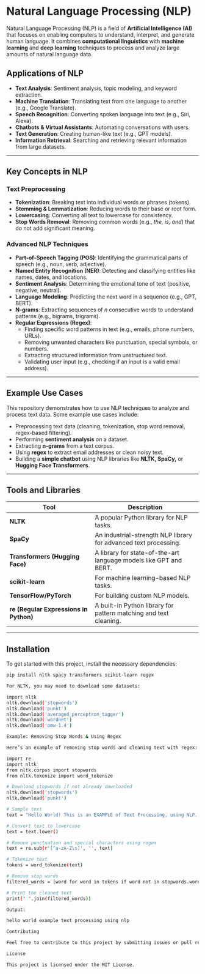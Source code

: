 # Natural Language Processing (NLP)

Natural Language Processing (NLP) is a field of **Artificial Intelligence (AI)** that focuses on enabling computers to understand, interpret, and generate human language. It combines **computational linguistics** with **machine learning** and **deep learning** techniques to process and analyze large amounts of natural language data.

## Applications of NLP

- **Text Analysis**: Sentiment analysis, topic modeling, and keyword extraction.  
- **Machine Translation**: Translating text from one language to another (e.g., Google Translate).  
- **Speech Recognition**: Converting spoken language into text (e.g., Siri, Alexa).  
- **Chatbots & Virtual Assistants**: Automating conversations with users.  
- **Text Generation**: Creating human-like text (e.g., GPT models).  
- **Information Retrieval**: Searching and retrieving relevant information from large datasets.  

---

## Key Concepts in NLP

### Text Preprocessing
- **Tokenization**: Breaking text into individual words or phrases (tokens).  
- **Stemming & Lemmatization**: Reducing words to their base or root form.  
- **Lowercasing**: Converting all text to lowercase for consistency.  
- **Stop Words Removal**: Removing common words (e.g., *the, is, and*) that do not add significant meaning.  

### Advanced NLP Techniques
- **Part-of-Speech Tagging (POS)**: Identifying the grammatical parts of speech (e.g., noun, verb, adjective).  
- **Named Entity Recognition (NER)**: Detecting and classifying entities like names, dates, and locations.  
- **Sentiment Analysis**: Determining the emotional tone of text (positive, negative, neutral).  
- **Language Modeling**: Predicting the next word in a sequence (e.g., GPT, BERT).  
- **N-grams**: Extracting sequences of *n* consecutive words to understand patterns (e.g., bigrams, trigrams).  
- **Regular Expressions (Regex)**:  
  - Finding specific word patterns in text (e.g., emails, phone numbers, URLs).  
  - Removing unwanted characters like punctuation, special symbols, or numbers.  
  - Extracting structured information from unstructured text.  
  - Validating user input (e.g., checking if an input is a valid email address).  

---

## Example Use Cases

This repository demonstrates how to use NLP techniques to analyze and process text data. Some example use cases include:

- Preprocessing text data (cleaning, tokenization, stop word removal, regex-based filtering).  
- Performing **sentiment analysis** on a dataset.  
- Extracting **n-grams** from a text corpus.  
- Using **regex** to extract email addresses or clean noisy text.  
- Building a **simple chatbot** using NLP libraries like **NLTK, SpaCy,** or **Hugging Face Transformers**.  

---

## Tools and Libraries

| Tool | Description |
|------|------------|
| **NLTK** | A popular Python library for NLP tasks. |
| **SpaCy** | An industrial-strength NLP library for advanced text processing. |
| **Transformers (Hugging Face)** | A library for state-of-the-art language models like GPT and BERT. |
| **scikit-learn** | For machine learning-based NLP tasks. |
| **TensorFlow/PyTorch** | For building custom NLP models. |
| **re (Regular Expressions in Python)** | A built-in Python library for pattern matching and text cleaning. |

---

## Installation

To get started with this project, install the necessary dependencies:

```bash
pip install nltk spacy transformers scikit-learn regex

For NLTK, you may need to download some datasets:

import nltk
nltk.download('stopwords')
nltk.download('punkt')
nltk.download('averaged_perceptron_tagger')
nltk.download('wordnet')
nltk.download('omw-1.4')

Example: Removing Stop Words & Using Regex

Here’s an example of removing stop words and cleaning text with regex:

import re
import nltk
from nltk.corpus import stopwords
from nltk.tokenize import word_tokenize

# Download stopwords if not already downloaded
nltk.download('stopwords')
nltk.download('punkt')

# Sample text
text = "Hello World! This is an EXAMPLE of Text Processing, using NLP. Email me at example@email.com."

# Convert text to lowercase
text = text.lower()

# Remove punctuation and special characters using regex
text = re.sub(r'[^a-zA-Z\s]', '', text)

# Tokenize text
tokens = word_tokenize(text)

# Remove stop words
filtered_words = [word for word in tokens if word not in stopwords.words('english')]

# Print the cleaned text
print(" ".join(filtered_words))

Output:

hello world example text processing using nlp

Contributing

Feel free to contribute to this project by submitting issues or pull requests. If you find any errors or have suggestions for improvements, let us know.

License

This project is licensed under the MIT License.

